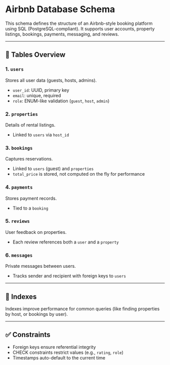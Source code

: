 # Airbnb Database Schema

This schema defines the structure of an Airbnb-style booking platform using SQL (PostgreSQL-compliant). It supports user accounts, property listings, bookings, payments, messaging, and reviews.

---

## 🧱 Tables Overview

### 1. `users`
Stores all user data (guests, hosts, admins).

- `user_id`: UUID, primary key
- `email`: unique, required
- `role`: ENUM-like validation (`guest`, `host`, `admin`)

### 2. `properties`
Details of rental listings.

- Linked to `users` via `host_id`

### 3. `bookings`
Captures reservations.

- Linked to `users` (guest) and `properties`
- `total_price` is stored, not computed on the fly for performance

### 4. `payments`
Stores payment records.

- Tied to a `booking`

### 5. `reviews`
User feedback on properties.

- Each review references both a `user` and a `property`

### 6. `messages`
Private messages between users.

- Tracks sender and recipient with foreign keys to `users`

---

## 🚀 Indexes

Indexes improve performance for common queries (like finding properties by host, or bookings by user).

---

## ✅ Constraints

- Foreign keys ensure referential integrity
- CHECK constraints restrict values (e.g., `rating`, `role`)
- Timestamps auto-default to the current time
